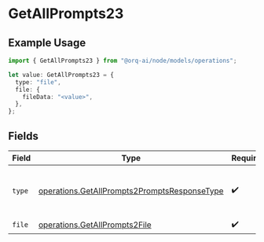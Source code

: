 # GetAllPrompts23

## Example Usage

```typescript
import { GetAllPrompts23 } from "@orq-ai/node/models/operations";

let value: GetAllPrompts23 = {
  type: "file",
  file: {
    fileData: "<value>",
  },
};
```

## Fields

| Field                                                                                                        | Type                                                                                                         | Required                                                                                                     | Description                                                                                                  |
| ------------------------------------------------------------------------------------------------------------ | ------------------------------------------------------------------------------------------------------------ | ------------------------------------------------------------------------------------------------------------ | ------------------------------------------------------------------------------------------------------------ |
| `type`                                                                                                       | [operations.GetAllPrompts2PromptsResponseType](../../models/operations/getallprompts2promptsresponsetype.md) | :heavy_check_mark:                                                                                           | The type of the content part. Always `file`.                                                                 |
| `file`                                                                                                       | [operations.GetAllPrompts2File](../../models/operations/getallprompts2file.md)                               | :heavy_check_mark:                                                                                           | N/A                                                                                                          |
